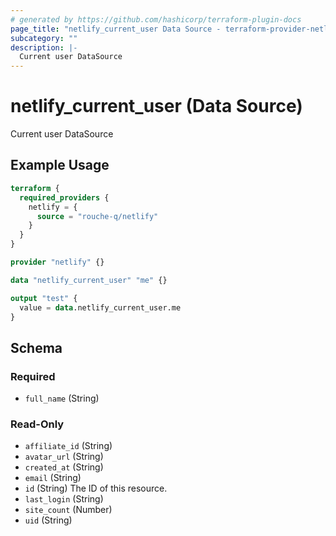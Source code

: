 ```yaml
---
# generated by https://github.com/hashicorp/terraform-plugin-docs
page_title: "netlify_current_user Data Source - terraform-provider-netlify"
subcategory: ""
description: |-
  Current user DataSource
---
```


# netlify_current_user (Data Source)

Current user DataSource

## Example Usage

```terraform
terraform {
  required_providers {
    netlify = {
      source = "rouche-q/netlify"
    }
  }
}

provider "netlify" {}

data "netlify_current_user" "me" {}

output "test" {
  value = data.netlify_current_user.me
}
```

<!-- schema generated by tfplugindocs -->
## Schema

### Required

- `full_name` (String)

### Read-Only

- `affiliate_id` (String)
- `avatar_url` (String)
- `created_at` (String)
- `email` (String)
- `id` (String) The ID of this resource.
- `last_login` (String)
- `site_count` (Number)
- `uid` (String)
